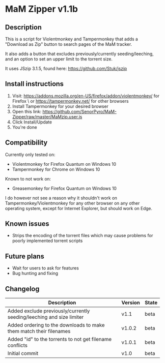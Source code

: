 # MaM Zipper v1.1b

## Description
This is a script for Violentmonkey and Tampermonkey that
adds a "Download as Zip" button to search pages of the MaM tracker.

It also adds a button that excludes previously/currently seeding/leeching, \
and an option to set an upper limit to the torrent size.


It uses JSzip 3.1.5, found here:
https://github.com/Stuk/jszip

## Install instructions

1. Visit: https://addons.mozilla.org/en-US/firefox/addon/violentmonkey/ for Firefox \ 
or https://tampermonkey.net/ for other browsers
2. Install Tampermonkey for your desired browser
3. Open this link: https://github.com/SenorPyro/MaM-Zipper/raw/master/MaMzip.user.js
4. Click Install/Update
5. You're done

## Compatibility
Currently only tested on: 

* Violentmonkey for Firefox Quantum on Windows 10
* Tampermonkey for Chrome on Windows 10

Known to not work on:

* Greasemonkey for Firefox Quantum on Windows 10

I do however not see a reason why it shouldn't work on Tampermonkey/Violentmonkey
for any other browser on any other operating system, 
except for Internet Explorer, but should work on Edge.

## Known issues
* Strips the encoding of the torrent files which may cause problems for poorly implemented torrent scripts

## Future plans
* Wait for users to ask for features
* Bug hunting and fixing

## Changelog
Description | Version | State
--- | --- | ---
Added exclude previously/currently seeding/leeching and size limiter | v1.1 | beta
Added ordering to the downloads to make them match their filenames | v1.0.2 | beta
Added "id" to the torrents to not get filename conflicts | v1.0.1 | beta
Initial commit | v1.0 | beta
